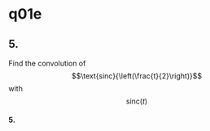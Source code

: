 # q01e

## 5. 
Find the convolution of $$\text{sinc}{\left(\frac{t}{2}\right)}$$ with $$\text{sinc}{(t)}$$ 

#### 5.
